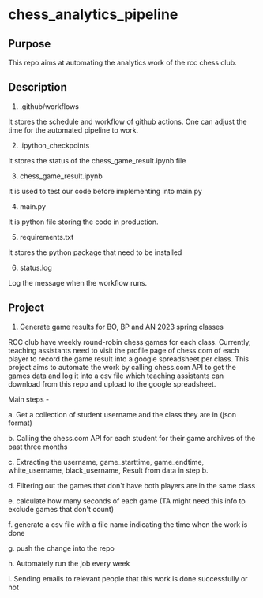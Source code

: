 # chess_analytics_pipeline

## Purpose

This repo aims at automating the analytics work of the rcc chess club.

## Description

1. .github/workflows

It stores the schedule and workflow of github actions. One can adjust the time for the automated pipeline to work.

2. .ipython_checkpoints

It stores the status of the chess_game_result.ipynb file

3. chess_game_result.ipynb

It is used to test our code before implementing into main.py

4. main.py

It is python file storing the code in production.

5. requirements.txt

It stores the python package that need to be installed

6. status.log

Log the message when the workflow runs.

## Project
1. Generate game results for BO, BP and AN 2023 spring classes

RCC club have weekly round-robin chess games for each class. Currently, teaching assistants need to visit the profile page of chess.com of each player to record the game result into a google spreadsheet per class. This project aims to automate the work by calling chess.com API to get the games data and log it into a csv file which teaching assistants can download from this repo and upload to the google spreadsheet.

Main steps -

a. Get a collection of student username and the class they are in (json format)

b. Calling the chess.com API for each student for their game archives of the past three months

c. Extracting the username, game_starttime, game_endtime, white_username, black_username, Result from data in step b.

d. Filtering out the games that don't have both players are in the same class

e. calculate how many seconds of each game (TA might need this info to exclude games that don't count)

f. generate a csv file with a file name indicating the time when the work is done

g. push the change into the repo

h. Automately run the job every week

i. Sending emails to relevant people that this work is done successfully or not
